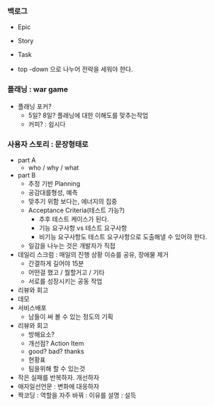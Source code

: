 ### 백로그
- Epic
- Story
- Task

- top -down 으로 나누어 전략을 세워야 한다.

### 플래닝 : war game
- 플래닝 포커?
  - 5일? 8일? 플래닝에 대한 이해도를 맞추는작업
  - 커피? : 쉽시다

### 사용자 스토리 : 문장형태로
- part A
  - who / why / what
- part B
  - 추정 기반 Planning
  - 공감대를형성, 예측
  - 맞추기 위함 보다는, 에너지의 집중
  - Acceptance Criteria(테스트 가능?)
    - 추후 테스트 케이스가 된다.
    - 기능 요구사항 vs 테스트 요구사항
    - 비기능 요구사항도 테스트 요구사항으로 도출해낼 수 있어햐 한다.
  - 일감을 나누는 것은 개발자가 직접
- 데일리 스크럼 : 매일의 진행 상황 이슈를 공유, 장애물 제거
  - 간결하게 길어야 15분
  - 어떤걸 했고 / 뭘할거고 / 기타
  - 서로를 성장시키는 공동 작업
- 리뷰와 회고
- 데모
- 서비스배포
  - 남들이 써 볼 수 있는 정도의 기획
- 리뷰와 회고
  - 방해요소?
  - 개선점? Action Item
  - good? bad? thanks
  - 현황표
  - 팀을위해 할 수 있는것
- 작은 실패를 반복하자. 개선하자
- 애자일선언문 : 변화에 대응하자
- 짝코딩 : 역할을 자주 바꿔 : 이유를 설명 : 설득